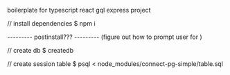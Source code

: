 boilerplate for typescript react gql express project

// install dependencies
\$ npm i

--------- postinstall??? --------- (figure out how to prompt user for <your-db-name>)

// create db
\$ createdb <your-db-name>

// create session table
\$ psql <your-db-name> < node_modules/connect-pg-simple/table.sql
